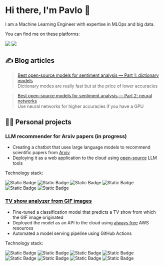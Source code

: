 # Hi there, I'm Pavlo 👋

I am a Machine Learning Engineer with expertise in MLOps and big data.

You can find me on these platforms:

[![](https://img.shields.io/badge/LinkedIn-0077B5?style=for-the-badge&logo=linkedin&logoColor=white)](https://www.linkedin.com/in/pavlofesenko/)
[![](https://img.shields.io/badge/Medium-12100E?style=for-the-badge&logo=medium&logoColor=white)](https://medium.com/@pavlo.fesenko)

## ✍ Blog articles

> [Best open-source models for sentiment analysis — Part 1: dictionary models](https://medium.com/@pavlo.fesenko/best-open-source-models-for-sentiment-analysis-part-1-dictionary-models-ece79e617653) \
Dictionary modes are really fast but at the price of lower accuracies

> [Best open-source models for sentiment analysis — Part 2: neural networks](https://medium.com/@pavlo.fesenko/best-open-source-models-for-sentiment-analysis-part-2-neural-networks-9749fb5fff76) \
Use neural networks for higher accuracies if you have a GPU

## 👷‍♂️ Personal projects

### LLM recommender for Arxiv papers (in progress)

- Creating a chatbot that uses large language models to recommend scientific papers from [Arxiv](https://arxiv.org/)
- Deploying it as a web application to the cloud using <u>open-source</u> LLM tools

Technology stack:

![Static Badge](https://img.shields.io/badge/python-black?style=for-the-badge&logo=python)
![Static Badge](https://img.shields.io/badge/PyTorch-black?style=for-the-badge&logo=PyTorch)
![Static Badge](https://img.shields.io/badge/%F0%9F%A4%97%20HuggingFace-black?style=for-the-badge)
![Static Badge](https://img.shields.io/badge/%F0%9F%A6%9C%F0%9F%94%97%20LangChain-black?style=for-the-badge)
![Static Badge](https://img.shields.io/badge/Google%20Cloud-black?style=for-the-badge&logo=Google%20Cloud)
![Static Badge](https://img.shields.io/badge/Docker-black?style=for-the-badge&logo=Docker)


### [TV show analyzer from GIF images](https://github.com/PavloFesenko/gif_analyzer)

- Fine-tuned a classification model that predicts a TV show from which the GIF image originated
- Deployed the model as an API to the cloud using <u>always free</u> AWS resources
- Automated a model serving pipeline using GitHub Actions

Technology stack:

![Static Badge](https://img.shields.io/badge/python-black?style=for-the-badge&logo=python)
![Static Badge](https://img.shields.io/badge/TensorFlow-black?style=for-the-badge&logo=TensorFlow)
![Static Badge](https://img.shields.io/badge/Keras-black?style=for-the-badge&logo=Keras)
![Static Badge](https://img.shields.io/badge/FastAPI-black?style=for-the-badge&logo=FastAPI)
![Static Badge](https://img.shields.io/badge/ONNX-black?style=for-the-badge&logo=ONNX)
![Static Badge](https://img.shields.io/badge/MLFlow-black?style=for-the-badge&logo=MLFlow)
![Static Badge](https://img.shields.io/badge/AWS-black?style=for-the-badge&logo=Amazon%20AWS)
![Static Badge](https://img.shields.io/badge/Terraform-black?style=for-the-badge&logo=Terraform)

